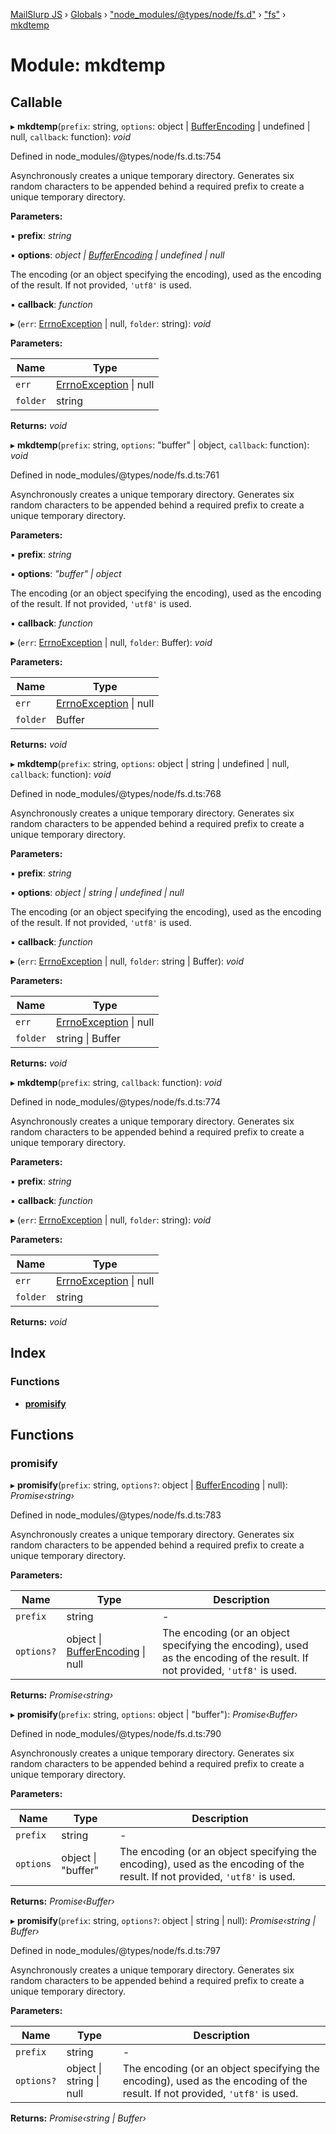 [MailSlurp JS](../README.md) › [Globals](../globals.md) › ["node_modules/@types/node/fs.d"](_node_modules__types_node_fs_d_.md) › ["fs"](_node_modules__types_node_fs_d_._fs_.md) › [mkdtemp](_node_modules__types_node_fs_d_._fs_.mkdtemp.md)

# Module: mkdtemp

## Callable

▸ **mkdtemp**(`prefix`: string, `options`: object | [BufferEncoding](_node_modules__types_node_globals_d_.md#bufferencoding) | undefined | null, `callback`: function): *void*

Defined in node_modules/@types/node/fs.d.ts:754

Asynchronously creates a unique temporary directory.
Generates six random characters to be appended behind a required prefix to create a unique temporary directory.

**Parameters:**

▪ **prefix**: *string*

▪ **options**: *object | [BufferEncoding](_node_modules__types_node_globals_d_.md#bufferencoding) | undefined | null*

The encoding (or an object specifying the encoding), used as the encoding of the result. If not provided, `'utf8'` is used.

▪ **callback**: *function*

▸ (`err`: [ErrnoException](../interfaces/_node_modules__types_node_globals_d_.nodejs.errnoexception.md) | null, `folder`: string): *void*

**Parameters:**

Name | Type |
------ | ------ |
`err` | [ErrnoException](../interfaces/_node_modules__types_node_globals_d_.nodejs.errnoexception.md) &#124; null |
`folder` | string |

**Returns:** *void*

▸ **mkdtemp**(`prefix`: string, `options`: "buffer" | object, `callback`: function): *void*

Defined in node_modules/@types/node/fs.d.ts:761

Asynchronously creates a unique temporary directory.
Generates six random characters to be appended behind a required prefix to create a unique temporary directory.

**Parameters:**

▪ **prefix**: *string*

▪ **options**: *"buffer" | object*

The encoding (or an object specifying the encoding), used as the encoding of the result. If not provided, `'utf8'` is used.

▪ **callback**: *function*

▸ (`err`: [ErrnoException](../interfaces/_node_modules__types_node_globals_d_.nodejs.errnoexception.md) | null, `folder`: Buffer): *void*

**Parameters:**

Name | Type |
------ | ------ |
`err` | [ErrnoException](../interfaces/_node_modules__types_node_globals_d_.nodejs.errnoexception.md) &#124; null |
`folder` | Buffer |

**Returns:** *void*

▸ **mkdtemp**(`prefix`: string, `options`: object | string | undefined | null, `callback`: function): *void*

Defined in node_modules/@types/node/fs.d.ts:768

Asynchronously creates a unique temporary directory.
Generates six random characters to be appended behind a required prefix to create a unique temporary directory.

**Parameters:**

▪ **prefix**: *string*

▪ **options**: *object | string | undefined | null*

The encoding (or an object specifying the encoding), used as the encoding of the result. If not provided, `'utf8'` is used.

▪ **callback**: *function*

▸ (`err`: [ErrnoException](../interfaces/_node_modules__types_node_globals_d_.nodejs.errnoexception.md) | null, `folder`: string | Buffer): *void*

**Parameters:**

Name | Type |
------ | ------ |
`err` | [ErrnoException](../interfaces/_node_modules__types_node_globals_d_.nodejs.errnoexception.md) &#124; null |
`folder` | string &#124; Buffer |

**Returns:** *void*

▸ **mkdtemp**(`prefix`: string, `callback`: function): *void*

Defined in node_modules/@types/node/fs.d.ts:774

Asynchronously creates a unique temporary directory.
Generates six random characters to be appended behind a required prefix to create a unique temporary directory.

**Parameters:**

▪ **prefix**: *string*

▪ **callback**: *function*

▸ (`err`: [ErrnoException](../interfaces/_node_modules__types_node_globals_d_.nodejs.errnoexception.md) | null, `folder`: string): *void*

**Parameters:**

Name | Type |
------ | ------ |
`err` | [ErrnoException](../interfaces/_node_modules__types_node_globals_d_.nodejs.errnoexception.md) &#124; null |
`folder` | string |

**Returns:** *void*

## Index

### Functions

* [__promisify__](_node_modules__types_node_fs_d_._fs_.mkdtemp.md#__promisify__)

## Functions

###  __promisify__

▸ **__promisify__**(`prefix`: string, `options?`: object | [BufferEncoding](_node_modules__types_node_globals_d_.md#bufferencoding) | null): *Promise‹string›*

Defined in node_modules/@types/node/fs.d.ts:783

Asynchronously creates a unique temporary directory.
Generates six random characters to be appended behind a required prefix to create a unique temporary directory.

**Parameters:**

Name | Type | Description |
------ | ------ | ------ |
`prefix` | string | - |
`options?` | object &#124; [BufferEncoding](_node_modules__types_node_globals_d_.md#bufferencoding) &#124; null | The encoding (or an object specifying the encoding), used as the encoding of the result. If not provided, `'utf8'` is used.  |

**Returns:** *Promise‹string›*

▸ **__promisify__**(`prefix`: string, `options`: object | "buffer"): *Promise‹Buffer›*

Defined in node_modules/@types/node/fs.d.ts:790

Asynchronously creates a unique temporary directory.
Generates six random characters to be appended behind a required prefix to create a unique temporary directory.

**Parameters:**

Name | Type | Description |
------ | ------ | ------ |
`prefix` | string | - |
`options` | object &#124; "buffer" | The encoding (or an object specifying the encoding), used as the encoding of the result. If not provided, `'utf8'` is used.  |

**Returns:** *Promise‹Buffer›*

▸ **__promisify__**(`prefix`: string, `options?`: object | string | null): *Promise‹string | Buffer›*

Defined in node_modules/@types/node/fs.d.ts:797

Asynchronously creates a unique temporary directory.
Generates six random characters to be appended behind a required prefix to create a unique temporary directory.

**Parameters:**

Name | Type | Description |
------ | ------ | ------ |
`prefix` | string | - |
`options?` | object &#124; string &#124; null | The encoding (or an object specifying the encoding), used as the encoding of the result. If not provided, `'utf8'` is used.  |

**Returns:** *Promise‹string | Buffer›*

